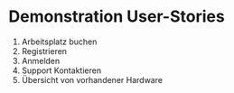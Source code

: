 # Demonstration User-Stories


1. Arbeitsplatz buchen
2. Registrieren
3. Anmelden
4. Support Kontaktieren
5. Übersicht von vorhandener Hardware
